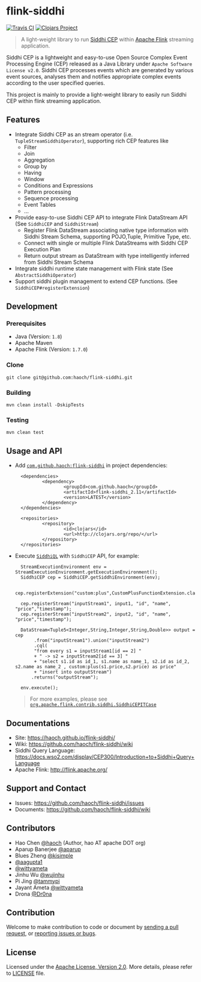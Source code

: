 flink-siddhi
============

[![Travis CI](https://api.travis-ci.org/haoch/flink-siddhi.svg)](https://travis-ci.org/haoch/flink-siddhi)
[![Clojars Project](https://img.shields.io/clojars/v/com.github.haoch/flink-siddhi_2.11.svg)](https://clojars.org/com.github.haoch/flink-siddhi_2.11)

> A light-weight library to run [Siddhi CEP](https://github.com/wso2/siddhi) within [Apache Flink](https://github.com/apache/flink) streaming application.

Siddhi CEP is a lightweight and easy-to-use Open Source Complex Event Processing Engine (CEP) released as a Java Library under `Apache Software License v2.0`. 
Siddhi CEP processes events which are generated by various event sources, analyses them and notifies appropriate complex events according to the user specified queries. 

This project is mainly to provide a light-weight library to easily run Siddhi CEP within flink streaming application.

## Features

* Integrate Siddhi CEP as an stream operator (i.e. `TupleStreamSiddhiOperator`), supporting rich CEP features like
  * Filter
  * Join
  * Aggregation
  * Group by
  * Having
  * Window
  * Conditions and Expressions
  * Pattern processing
  * Sequence processing
  * Event Tables
  * ...
* Provide easy-to-use Siddhi CEP API to integrate Flink DataStream API (See `SiddhiCEP` and `SiddhiStream`)
  * Register Flink DataStream associating native type information with Siddhi Stream Schema, supporting POJO,Tuple, Primitive Type, etc.
  * Connect with single or multiple Flink DataStreams with Siddhi CEP Execution Plan
  * Return output stream as DataStream with type intelligently inferred from Siddhi Stream Schema
* Integrate siddhi runtime state management with Flink state (See `AbstractSiddhiOperator`)
* Support siddhi plugin management to extend CEP functions. (See `SiddhiCEP#registerExtension`)

## Development

### Prerequisites

* Java (Version: `1.8`)
* Apache Maven
* Apache Flink (Version: `1.7.0`)

### Clone

	git clone git@github.com:haoch/flink-siddhi.git

### Building

   	mvn clean install -DskipTests
   
### Testing

   	mvn clean test

## Usage and API

* Add [`com.github.haoch:flink-siddhi`](https://clojars.org/com.github.haoch/flink-siddhi_2.11) in project dependencies:

        <dependencies>
                <dependency>
                        <groupId>com.github.haoch</groupId>
                        <artifactId>flink-siddhi_2.11</artifactId>
                        <version>LATEST</version>
                </dependency>
        </dependencies>
        
        <repositories>
                <repository>
                        <id>clojars</id>
                        <url>http://clojars.org/repo/</url>
                </repository>
        </repositories>
 
* Execute [`SiddhiQL`](https://docs.wso2.com/display/CEP300/Introduction+to+Siddhi+Query+Language) with `SiddhiCEP` API, for example:

        StreamExecutionEnvironment env = StreamExecutionEnvironment.getExecutionEnvironment();
        SiddhiCEP cep = SiddhiCEP.getSiddhiEnvironment(env);
        
        cep.registerExtension("custom:plus",CustomPlusFunctionExtension.class);
        
        cep.registerStream("inputStream1", input1, "id", "name", "price","timestamp");
        cep.registerStream("inputStream2", input2, "id", "name", "price","timestamp");
        
        DataStream<Tuple5<Integer,String,Integer,String,Double>> output = cep
             .from("inputStream1").union("inputStream2")
             .cql( 
             "from every s1 = inputStream1[id == 2] "
             + " -> s2 = inputStream2[id == 3] "
             + "select s1.id as id_1, s1.name as name_1, s2.id as id_2, s2.name as name_2 , custom:plus(s1.price,s2.price) as price"
             + "insert into outputStream")
            .returns("outputStream");
        
        env.execute();
     
  > For more examples, please see [`org.apache.flink.contrib.siddhi.SiddhiCEPITCase`](https://github.com/haoch/flink-siddhi/blob/master/core/src/test/java/org/apache/flink/streaming/siddhi/SiddhiCEPITCase.java)
  

## Documentations
* Site: https://haoch.github.io/flink-siddhi/
* Wiki: https://github.com/haoch/flink-siddhi/wiki
* Siddhi Query Language: https://docs.wso2.com/display/CEP300/Introduction+to+Siddhi+Query+Language
* Apache Flink: http://flink.apache.org/

## Support and Contact
* Issues: https://github.com/haoch/flink-siddhi/issues
* Documents: https://github.com/haoch/flink-siddhi/wiki

## Contributors

* Hao Chen [@haoch](https://github.com/haoch) (Author, hao AT apache DOT org)
* Aparup Banerjee [@aparup](https://github.com/aparup)
* Blues Zheng [@kisimple](https://github.com/kisimple)
* [@aagupta1](https://github.com/aagupta1)
* [@wittyameta](https://github.com/wittyameta)
* Jinhu Wu [@wujinhu](https://github.com/wujinhu)
* Pi Jing [@tammypi](https://github.com/tammypi)
* Jayant Ameta [@wittyameta](https://github.com/wittyameta)
* Drona [@Dr0na](https://github.com/Dr0na)

## Contribution

Welcome to make contribution to code or document by [sending a pull request](https://github.com/haoch/flink-siddhi/pulls), or [reporting issues or bugs](https://github.com/haoch/flink-siddhi/issues).

## License

Licensed under the [Apache License, Version 2.0](http://www.apache.org/licenses/LICENSE-2.0). More details, please refer to [LICENSE](LICENSE) file.
